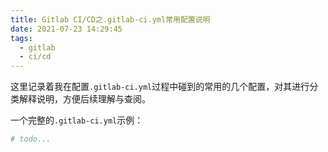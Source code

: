 ```yaml
---
title: Gitlab CI/CD之.gitlab-ci.yml常用配置说明
date: 2021-07-23 14:29:45
tags:
  - gitlab
  - ci/cd
---
```


这里记录着我在配置`.gitlab-ci.yml`过程中碰到的常用的几个配置，对其进行分类解释说明，方便后续理解与查阅。

一个完整的`.gitlab-ci.yml`示例：

```yml
# todo...
```
